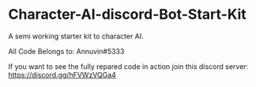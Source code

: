 # Character-AI-discord-Bot-Start-Kit
A semi working starter kit to character AI. 


All Code Belongs to: Annuvin#5333

If you want to see the fully repared code in action join this discord server: https://discord.gg/hFVWzVQGa4
